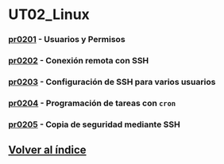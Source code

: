 # UT02_Linux

### [pr0201](./practicas/pr0201/pr0201.md) - Usuarios y Permisos

### [pr0202](./practicas/pr0202/pr0202.md) - Conexión remota con SSH

### [pr0203](./practicas/pr0203/pr0203.md) - Configuración de SSH para varios usuarios

### [pr0204](./practicas/pr0204/pr0204.md) - Programación de tareas con `cron`

### [pr0205](./practicas/pr0205/pr0205.md) - Copia de seguridad mediante SSH

## [Volver al índice](../index.md)